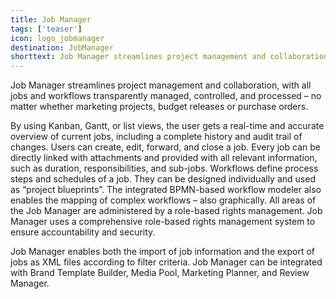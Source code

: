 ```yaml
---
title: Job Manager 
tags: ['teaser']
icon: logo_jobmanager
destination: JobManager
shorttext: Job Manager streamlines project management and collaboration, with all jobs and workflows transparently managed, controlled, and processed – no matter whether marketing projects, budget releases or purchase orders.  
---
```

Job Manager streamlines project management and collaboration, with all jobs and workflows transparently managed, controlled, and processed – no matter whether marketing projects, budget releases or purchase orders.  

By using Kanban, Gantt, or list views, the user gets a real-time and accurate overview of current jobs, including a complete history and audit trail of changes. Users can create, edit, forward, and close a job. Every job can be directly linked with attachments and provided with all relevant information, such as duration, responsibilities, and sub-jobs. Workflows define process steps and schedules of a job. They can be designed individually and used as “project blueprints”. The integrated BPMN-based workflow modeler also enables the mapping of complex workflows – also graphically. All areas of the Job Manager are administered by a role-based rights management. Job Manager uses a comprehensive role-based rights management system to ensure accountability and security. 

Job Manager enables both the import of job information and the export of jobs as XML files according to filter criteria. Job Manager can be integrated with Brand Template Builder, Media Pool, Marketing Planner, and Review Manager. 
